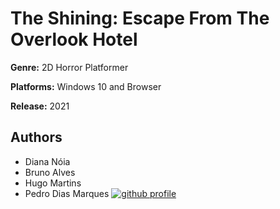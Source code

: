 # The Shining: Escape From The Overlook Hotel

**Genre:** 2D Horror Platformer

**Platforms:** Windows 10 and Browser

**Release:** 2021

## Authors

- Diana Nóia
- Bruno Alves
- Hugo Martins
- Pedro Dias Marques  [![github profile][githublogo]](https://github.com/p-marques)

[githublogo]: common/github-logo-16px.png "Github profile"